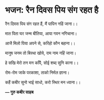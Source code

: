 # भजन: रैन दिवस पिय संग रहत है

रैन दिवस पिय संग रहत हैं, मैं पापिन नहिं जाना।।

मात पिता घर जन्म बीतिया, आया गवन नगिचाना।

आजै मिलो पिया अपने से, करिहो कौन बहाना।।

मानुष जनम तो बिरथा खोये, राम नाम नहिं जाना।

हे सखि मेरो तन मन काँपै, सोई शब्द सुनि काना।।

रोम-रोम जाके परकाशा, ताको निर्मल ज्ञाना।

कहैं कबीर सुनो भाई साधो, करो स्थिर मन ध्याना।।

**— गुरु कबीर साहब**
